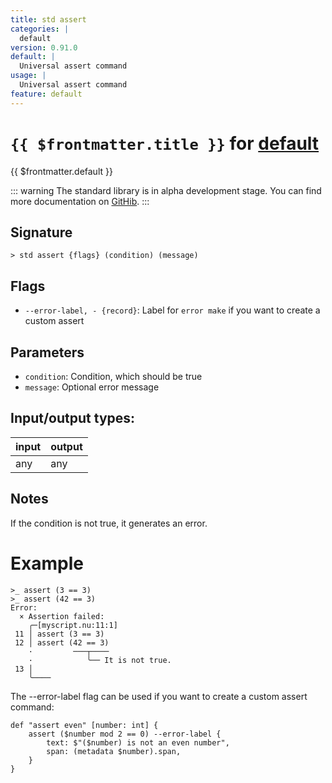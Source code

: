 ```yaml
---
title: std assert
categories: |
  default
version: 0.91.0
default: |
  Universal assert command
usage: |
  Universal assert command
feature: default
---
```

<!-- This file is automatically generated. Please edit the command in https://github.com/nushell/nushell instead. -->

# `{{ $frontmatter.title }}` for [default](/commands/categories/default.md)

<div class='command-title'>{{ $frontmatter.default }}</div>


::: warning
The standard library is in alpha development stage. You can find more documentation on [GitHib](https://github.com/nushell/nushell/tree/main/crates/nu-std).
:::
## Signature

```> std assert {flags} (condition) (message)```

## Flags

 -  `--error-label, - {record}`: Label for `error make` if you want to create a custom assert

## Parameters

 -  `condition`: Condition, which should be true
 -  `message`: Optional error message


## Input/output types:

| input | output |
| ----- | ------ |
| any   | any    |

## Notes
If the condition is not true, it generates an error.

# Example

```nushell
>_ assert (3 == 3)
>_ assert (42 == 3)
Error:
  × Assertion failed:
    ╭─[myscript.nu:11:1]
 11 │ assert (3 == 3)
 12 │ assert (42 == 3)
    ·         ───┬────
    ·            ╰── It is not true.
 13 │
    ╰────
```

The --error-label flag can be used if you want to create a custom assert command:
```
def "assert even" [number: int] {
    assert ($number mod 2 == 0) --error-label {
        text: $"($number) is not an even number",
        span: (metadata $number).span,
    }
}
```